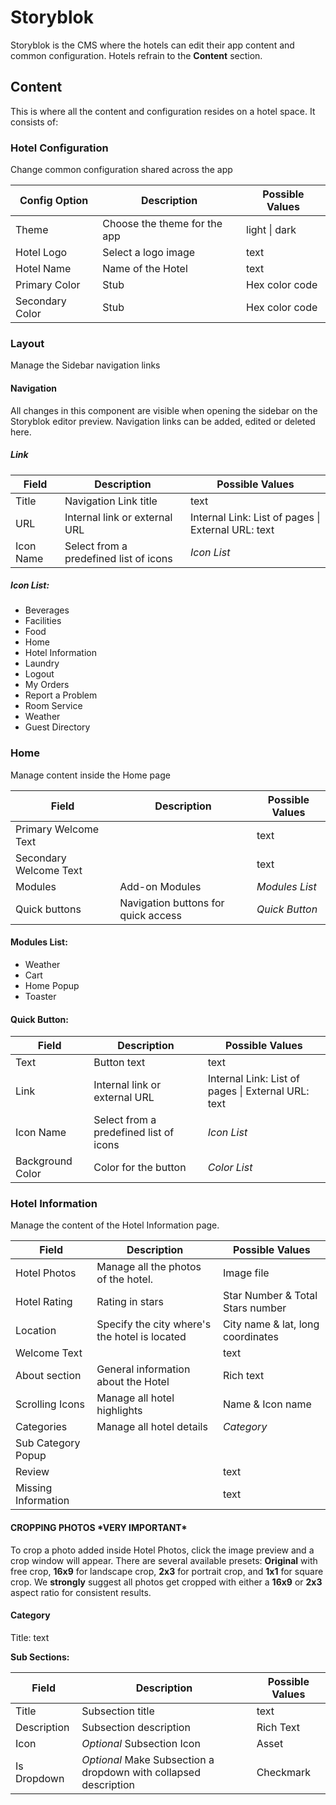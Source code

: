 # Storyblok

Storyblok is the CMS where the hotels can edit their app content and common configuration. Hotels refrain to the **Content** section.

## Content

This is where all the content and configuration resides on a hotel space. It consists of:

### Hotel Configuration

Change common configuration shared across the app

| Config Option   | Description                  | Possible Values |
| --------------- | ---------------------------- | --------------- |
| Theme           | Choose the theme for the app | light \| dark   |
| Hotel Logo      | Select a logo image          | text            |
| Hotel Name      | Name of the Hotel            | text            |
| Primary Color   | Stub                         | Hex color code  |
| Secondary Color | Stub                         | Hex color code  |

### Layout

Manage the Sidebar navigation links

#### Navigation

All changes in this component are visible when opening the sidebar on the Storyblok editor preview. Navigation links can be added, edited or deleted here.

##### Link

| Field     | Description                            | Possible Values                                    |
| --------- | -------------------------------------- | -------------------------------------------------- |
| Title     | Navigation Link title                  | text                                               |
| URL       | Internal link or external URL          | Internal Link: List of pages \| External URL: text |
| Icon Name | Select from a predefined list of icons | _Icon List_                                        |

##### Icon List:

- Beverages
- Facilities
- Food
- Home
- Hotel Information
- Laundry
- Logout
- My Orders
- Report a Problem
- Room Service
- Weather
- Guest Directory

### Home

Manage content inside the Home page

| Field                  | Description                         | Possible Values |
| ---------------------- | ----------------------------------- | --------------- |
| Primary Welcome Text   |                                     | text            |
| Secondary Welcome Text |                                     | text            |
| Modules                | Add-on Modules                      | _Modules List_  |
| Quick buttons          | Navigation buttons for quick access | _Quick Button_  |

#### Modules List:

- Weather
- Cart
- Home Popup
- Toaster

#### Quick Button:

| Field | Description | Possible Values |
| --- | --- | --- |
| Text | Button text | text |
| Link | Internal link or external URL | Internal Link: List of pages \| External URL: text |
| Icon Name | Select from a predefined list of icons | _Icon List_ |
| Background Color | Color for the button | _Color List_ |

### Hotel Information

Manage the content of the Hotel Information page.

| Field               | Description                                   | Possible Values                   |
| ------------------- | --------------------------------------------- | --------------------------------- |
| Hotel Photos        | Manage all the photos of the hotel.           | Image file                        |
| Hotel Rating        | Rating in stars                               | Star Number & Total Stars number  |
| Location            | Specify the city where's the hotel is located | City name & lat, long coordinates |
| Welcome Text        |                                               | text                              |
| About section       | General information about the Hotel           | Rich text                         |
| Scrolling Icons     | Manage all hotel highlights                   | Name & Icon name                  |
| Categories          | Manage all hotel details                      | _Category_                        |
| Sub Category Popup  |                                               |
| Review              |                                               | text                              |
| Missing Information |                                               | text                              |

#### CROPPING PHOTOS \*VERY IMPORTANT*
To crop a photo added inside Hotel Photos, click the image preview and a crop window will appear. There are several available presets: **Original** with free crop, **16x9** for landscape crop, **2x3** for portrait crop, and **1x1** for square crop. We **strongly** suggest all photos get cropped with either a **16x9** or **2x3** aspect ratio for consistent results.

#### Category

Title: text

**Sub Sections:**

| Field       | Description                                                      | Possible Values |
| ----------- | ---------------------------------------------------------------- | --------------- |
| Title       | Subsection title                                                 | text            |
| Description | Subsection description                                           | Rich Text       |
| Icon        | _Optional_ Subsection Icon                                       | Asset           |
| Is Dropdown | _Optional_ Make Subsection a dropdown with collapsed description | Checkmark       |


